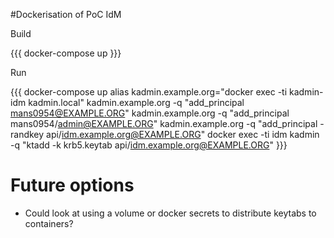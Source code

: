 #Dockerisation of PoC IdM

Build

{{{
docker-compose up
}}}

Run

{{{
docker-compose up
alias kadmin.example.org="docker exec -ti kadmin-idm kadmin.local"
kadmin.example.org -q "add_principal mans0954@EXAMPLE.ORG"
kadmin.example.org -q "add_principal mans0954/admin@EXAMPLE.ORG"
kadmin.example.org -q "add_principal -randkey  api/idm.example.org@EXAMPLE.ORG"
docker exec -ti idm kadmin -q "ktadd -k krb5.keytab api/idm.example.org@EXAMPLE.ORG"
}}}

# Future options

* Could look at using a volume or docker secrets to distribute keytabs to containers?



